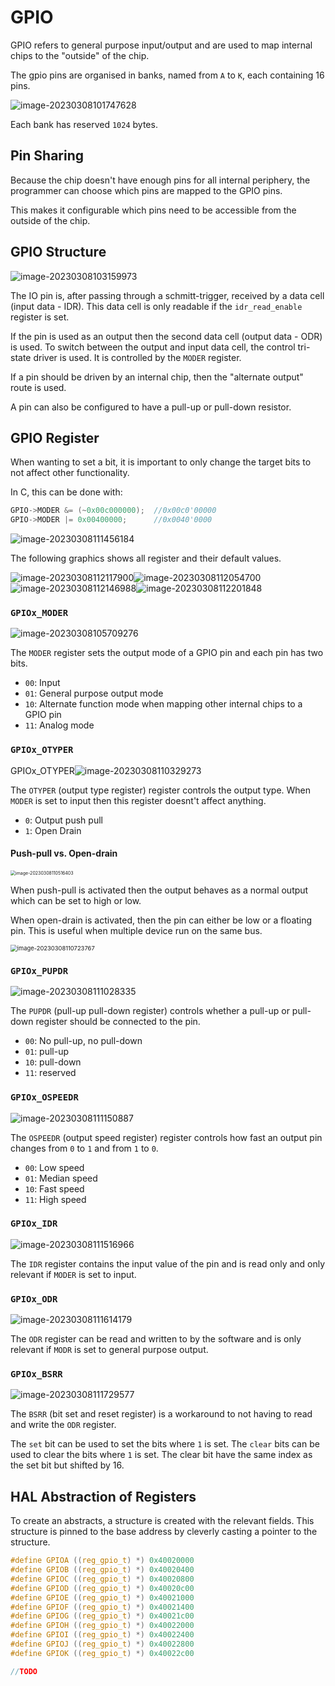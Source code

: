 # GPIO

GPIO refers to general purpose input/output and are used to map internal chips to the "outside" of the chip. 

The gpio pins are organised in banks, named from `A` to `K`, each containing 16 pins. 

![image-20230308101747628](res/GPIO/image-20230308101747628.png)

Each bank has reserved `1024` bytes. 

## Pin Sharing

Because the chip doesn't have enough pins for all internal periphery, the programmer can choose which pins are mapped to the GPIO pins.

This makes it configurable which pins need to be accessible from the outside of the chip.

## GPIO Structure

![image-20230308103159973](res/GPIO/image-20230308103159973.png)

The IO pin is, after passing through a schmitt-trigger, received by a data cell (input data - IDR). This data cell is only readable if the `idr_read_enable` register is set.

If the pin is used as an output then the second data cell (output data - ODR) is used. To switch between the output and input data cell, the control tri-state driver is used. It is controlled by the `MODER` register.

If a pin should be driven by an internal chip, then the "alternate output" route is used.

A pin can also be configured to have a pull-up or pull-down resistor.

## GPIO Register

When wanting to set a bit, it is important to only change the target bits to not affect other functionality.

In C, this can be done with:

```c
GPIO->MODER &= (~0x00c000000); 	//0x00c0'00000
GPIO->MODER |= 0x00400000; 		//0x0040'0000
```

![image-20230308111456184](res/GPIO/image-20230308111456184.png)

The following graphics shows all register and their default values.

![image-20230308112117900](res/GPIO/image-20230308112117900.png)![image-20230308112054700](res/GPIO/image-20230308112054700.png)![image-20230308112146988](res/GPIO/image-20230308112146988.png)![image-20230308112201848](res/GPIO/image-20230308112201848.png)

### `GPIOx_MODER`

![image-20230308105709276](res/GPIO/image-20230308105709276.png)

The `MODER` register sets the output mode of a GPIO pin and each pin has two bits.

* `00`: Input
* `01`: General purpose output mode
* `10`: Alternate function mode when mapping other internal chips to a GPIO pin
* `11`: Analog mode 

### `GPIOx_OTYPER`

GPIOx_OTYPER![image-20230308110329273](res/GPIO/image-20230308110329273.png)

The `OTYPER` (output type register) register controls the output type. When `MODER` is set to input then this register doesnt't affect anything.

* `0`: Output push pull
* `1`: Open Drain

#### Push-pull vs. Open-drain

<img src="res/GPIO/image-20230308110516403.png" alt="image-20230308110516403" style="zoom:50%;" />

When push-pull is activated then the output behaves as a normal output which can be set to high or low. 

When open-drain is activated, then the pin can either be low or a floating pin. This is useful when multiple device run on the same bus.

<img src="res/GPIO/image-20230308110723767.png" alt="image-20230308110723767" style="zoom:67%;" />

### `GPIOx_PUPDR`

![image-20230308111028335](res/GPIO/image-20230308111028335.png)

The `PUPDR` (pull-up pull-down register) controls whether a pull-up or pull-down register should be connected to the pin.

* `00`: No pull-up, no pull-down
* `01`: pull-up
* `10`: pull-down
* `11`: reserved

### `GPIOx_OSPEEDR`

![image-20230308111150887](res/GPIO/image-20230308111150887.png)

The `OSPEEDR` (output speed register) register controls how fast an output pin changes from `0` to `1` and from `1` to `0`.

* `00`: Low speed
* `01`: Median speed
* `10`: Fast speed
* `11`: High speed

### `GPIOx_IDR`

![image-20230308111516966](res/GPIO/image-20230308111516966.png)

The `IDR` register contains the input value of the pin and is read only and only relevant if `MODER` is set to input.

### `GPIOx_ODR`

![image-20230308111614179](res/GPIO/image-20230308111614179.png)

The `ODR` register can be read and written to by the software and is only relevant if `MODR` is set to general purpose output.

### `GPIOx_BSRR`

![image-20230308111729577](res/GPIO/image-20230308111729577.png)

The `BSRR` (bit set and reset register) is a workaround to not having to read and write the `ODR` register. 

The `set` bit can be used to set the bits where `1` is set. The `clear` bits can be used to clear the bits where `1` is set. The clear bit have the same index as the set bit but shifted by 16.

## HAL Abstraction of Registers

To create an abstracts, a structure is created with the relevant fields. This structure is pinned to the base address by cleverly casting a pointer to the structure.

```c
#define GPIOA ((reg_gpio_t) *) 0x40020000
#define GPIOB ((reg_gpio_t) *) 0x40020400
#define GPIOC ((reg_gpio_t) *) 0x40020800
#define GPIOD ((reg_gpio_t) *) 0x40020c00
#define GPIOE ((reg_gpio_t) *) 0x40021000
#define GPIOF ((reg_gpio_t) *) 0x40021400
#define GPIOG ((reg_gpio_t) *) 0x40021c00
#define GPIOH ((reg_gpio_t) *) 0x40022000
#define GPIOI ((reg_gpio_t) *) 0x40022400
#define GPIOJ ((reg_gpio_t) *) 0x40022800
#define GPIOK ((reg_gpio_t) *) 0x40022c00

//TODO

```

